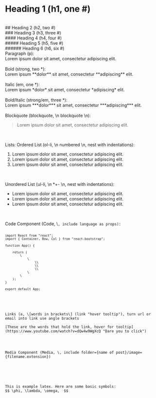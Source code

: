 # Heading 1 (h1, one #)
<br>
## Heading 2 (h2, two #)
<br>
### Heading 3 (h3, three #)
<br>
#### Heading 4 (h4, four #)
<br>
##### Heading 5 (h5, five #)
<br>
###### Heading 6 (h6, six #)
<br>
Paragraph (p): <br>
Lorem ipsum dolor sit amet, consectetur adipiscing elit.
<br>
<br>
Bold (strong, two *): <br>
Lorem ipsum **dolor** sit amet, consectetur **adipiscing** elit.
<br>
<br>
Italic (em, one *): <br>
Lorem ipsum *dolor* sit amet, consectetur *adipiscing* elit.
<br>
<br>
Bold/Italic (strong/em, three *): <br>
Lorem ipsum ***dolor*** sit amet, consectetur ***adipiscing*** elit.
<br>
<br>
Blockquote (blockquote, \n blockquote \n): <br>

> Lorem ipsum dolor sit amet, consectetur adipiscing elit.

<br>
<br>
Lists:
Ordered List (ol-li, \n numbered \n, nest with indentations): <br>

1. Lorem ipsum dolor sit amet, consectetur adipiscing elit.
2. Lorem ipsum dolor sit amet, consectetur adipiscing elit.
3. Lorem ipsum dolor sit amet, consectetur adipiscing elit.

<br>
<br>
Unordered List (ul-li, \n *+- \n, nest with indentations): <br>

- Lorem ipsum dolor sit amet, consectetur adipiscing elit.
- Lorem ipsum dolor sit amet, consectetur adipiscing elit.
- Lorem ipsum dolor sit amet, consectetur adipiscing elit.

<br>
<br>
Code Component (Code, \<Code>, include language as props): <br>
<Code language="javascript">
import React from "react";
import { Container, Row, Col } from "react-bootstrap";
&nbsp;
function App() {
&nbsp;
	return (
		\<Container fluid className="footer-container fixed-bottom">
			\<Row>
				\<Col md="4" className="">\</Col>
				\<Col md="4" className="">\</Col>
				\<Col md="4" className="">\</Col>
			\</Row>
		\</Container>
	);
}
&nbsp;
export default App;
</Code>
<br>
<br>
Links (a, \[words in brackets\] (link "hover tooltip"), turn url or email into link use angle brackets<br>
[These are the words that hold the link, hover for tooltip](https://www.youtube.com/watch?v=dQw4w9WgXcQ "Dare you to click")
<br>
<br>
Media Component (Media, \<Media>, include folder={name of post}/image={filename.extension})
<Media folder="example-markdown" image="example-picture.jpg" />
<br>
<br>
<Latex>
This is example latex. Here are some basic symbols:
$$ \phi, \lambda, \omega,  $$
</Latex>

